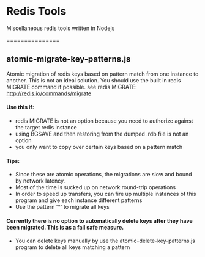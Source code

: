 # Redis Tools

Miscellaneous redis tools written in Nodejs

===============

## atomic-migrate-key-patterns.js

Atomic migration of redis keys based on pattern match from one instance to another. This is not an ideal solution. You should use the built in redis MIGRATE command if possible. see redis MIGRATE: http://redis.io/commands/migrate


#### Use this if:
 - redis MIGRATE is not an option because you need to authorize against the target redis instance
 - using BGSAVE and then restoring from the dumped .rdb file is not an option
 - you only want to copy over certain keys based on a pattern match

#### Tips:
 - Since these are atomic operations, the migrations are slow and bound by network latency.
 - Most of the time is sucked up on network round-trip operations
 - In order to speed up transfers, you can fire up multiple instances of this program and give each instance different patterns
 - Use the pattern '*' to migrate all keys

#### Currently there is no option to automatically delete keys after they have been migrated. This is as a fail safe measure.
 - You can delete keys manually by use the atomic-delete-key-patterns.js program to delete all keys matching a pattern
